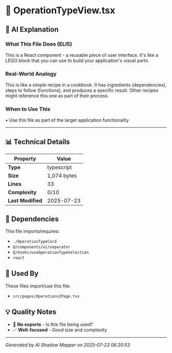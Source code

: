 # 📄 OperationTypeView.tsx

## 🤖 AI Explanation

### What This File Does (ELI5)
This is a React component - a reusable piece of user interface. It's like a LEGO block that you can use to build your application's visual parts.

### Real-World Analogy
This is like a simple recipe in a cookbook. It has ingredients (dependencies), steps to follow (functions), and produces a specific result. Other recipes might reference this one as part of their process.

### When to Use This
• Use this file as part of the larger application functionality

---

## 📊 Technical Details

| Property | Value |
|----------|-------|
| **Type** | typescript |
| **Size** | 1,074 bytes |
| **Lines** | 33 |
| **Complexity** | 0/10 |
| **Last Modified** | 2025-07-23 |

## 🔗 Dependencies

This file imports/requires:

- `./OperationTypeCard`
- `@/components/ui/separator`
- `@/hooks/useOperationTypeSelection`
- `react`

## 🔄 Used By

These files import/use this file:

- `src/pages/Operations2Page.tsx`

## 💡 Quality Notes

- 🤔 **No exports** - Is this file being used?
- ✅ **Well-focused** - Good size and complexity

---
*Generated by AI Shadow Mapper on 2025-07-23 06:20:53*